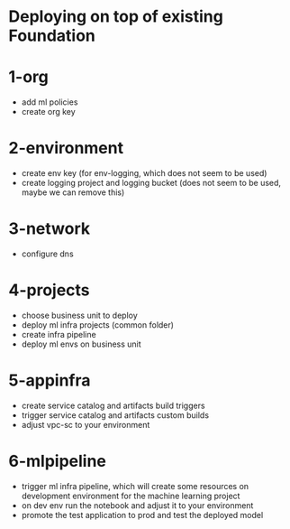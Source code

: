 # Deploying on top of existing Foundation

# 1-org

- add ml policies
- create org key 

# 2-environment

- create env key (for env-logging, which does not seem to be used)
- create logging project and logging bucket (does not seem to be used, maybe we can remove this)

# 3-network

- configure dns

# 4-projects

- choose business unit to deploy
- deploy ml infra projects (common folder)
- create infra pipeline
- deploy ml envs on business unit

# 5-appinfra

- create service catalog and artifacts build triggers
- trigger service catalog and artifacts custom builds
- adjust vpc-sc to your environment

# 6-mlpipeline

- trigger ml infra pipeline, which will create some resources on development environment for the machine learning project
- on dev env run the notebook and adjust it to your environment
- promote the test application to prod and test the deployed model
